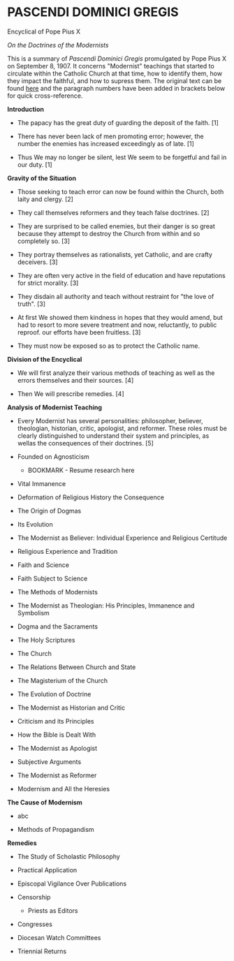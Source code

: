 # PASCENDI DOMINICI GREGIS

Encyclical of Pope Pius X

*On the Doctrines of the Modernists*

This is a summary of *Pascendi Dominici Gregis* promulgated by Pope Pius X on September 8, 1907. It concerns "Modernist" teachings that started to circulate within the Catholic Church at that time, how to identify them, how they impact the faithful, and how to supress them. The original text can be found [here](http://abc.org) and the paragraph numbers have been added in brackets below for quick cross-reference.

**Introduction**

* The papacy has the great duty of guarding the deposit of the faith. [1]

* There has never been lack of men promoting error; however, the number the enemies has increased exceedingly as of late. [1]

* Thus We may no longer be silent, lest We seem to be forgetful and fail in our duty. [1]

**Gravity of the Situation**

- Those seeking to teach error can now be found within the Church, both laity and clergy. [2]

- They call themselves reformers and they teach false doctrines. [2]

- They are surprised to be called enemies, but their danger is so great because they attempt to destroy the Church from within and so completely so. [3]

- They portray themselves as rationalists, yet Catholic, and are crafty deceivers. [3]

- They are often very active in the field of education and have reputations for strict morality. [3]

- They disdain all authority and teach without restraint for "the love of truth". [3]

- At first We showed them kindness in hopes that they would amend, but had to resort to more severe treatment and now, reluctantly, to public reproof. our efforts have been fruitless. [3]

- They must now be exposed so as to protect the Catholic name.

**Division of the Encyclical**

- We will first analyze their various methods of teaching as well as the errors themselves and their sources. [4]

- Then We will prescribe remedies. [4]

**Analysis of Modernist Teaching**

- Every Modernist has several personalities: philosopher, believer, theologian, historian, critic, apologist, and reformer. These roles must be clearly distinguished to understand their system and principles, as wellas the consequences of their doctrines. [5]

- Founded on Agnosticism
  
  - BOOKMARK - Resume research here

- Vital Immanence

- Deformation of Religious History the Consequence

- The Origin of Dogmas

- Its Evolution

- The Modernist as Believer: Individual Experience and Religious Certitude

- Religious Experience and Tradition

- Faith and Science

- Faith Subject to Science

- The Methods of Modernists

- The Modernist as Theologian: His Principles, Immanence and Symbolism

- Dogma and the Sacraments

- The Holy Scriptures

- The Church

- The Relations Between Church and State

- The Magisterium of the Church

- The Evolution of Doctrine

- The Modernist as Historian and Critic

- Criticism and its Principles

- How the Bible is Dealt With

- The Modernist as Apologist

- Subjective Arguments

- The Modernist as Reformer

- Modernism and All the Heresies

**The Cause of Modernism**

- abc

- Methods of Propagandism

**Remedies**

- The Study of Scholastic Philosophy

- Practical Application

- Episcopal Vigilance Over Publications

- Censorship
  
  - Priests as Editors

- Congresses

- Diocesan Watch Committees

- Triennial Returns
